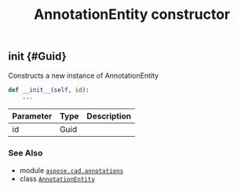 ﻿---
title: AnnotationEntity constructor
second_title: Aspose.CAD for Python via .NET API References
description: 
type: docs
weight: 10
url: /python-net/aspose.cad.annotations/annotationentity/__init__/
is_root: false
---

## __init__ {#Guid}

Constructs a new instance of AnnotationEntity



```python
def __init__(self, id):
    ...
```


| Parameter | Type | Description |
| :- | :- | :- |
| id | Guid |  |



### See Also
* module [`aspose.cad.annotations`](../../)
* class [`AnnotationEntity`](/cad/python-net/aspose.cad.annotations/annotationentity)
